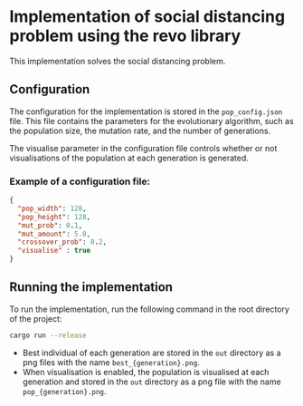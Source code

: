 # Implementation of social distancing problem using the revo library
This implementation solves the social distancing problem.


## Configuration
The configuration for the implementation is stored in the `pop_config.json` file.
This file contains the parameters for the evolutionary algorithm, such as the population size, the mutation rate, and the number of generations.

The visualise parameter in the configuration file controls whether or not visualisations of the population at each generation is generated.

### Example of a configuration file:
```json
{
  "pop_width": 128,
  "pop_height": 128,
  "mut_prob": 0.1,
  "mut_amount": 5.0,
  "crossover_prob": 0.2,
  "visualise" : true
}
```


## Running the implementation
To run the implementation, run the following command in the root directory of the project:
```bash
cargo run --release
```

- Best individual of each generation are stored in the `out` directory as a png files with the name `best_{generation}.png`.
- When visualisation is enabled, the population is visualised at each generation and stored in the `out` directory as a png file with the name `pop_{generation}.png`.
